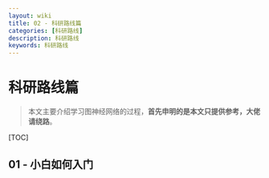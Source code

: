```yaml
---
layout: wiki
title: 02 - 科研路线篇
categories: [科研路线]
description: 科研路线
keywords: 科研路线
---
```


# 科研路线篇

> 本文主要介绍学习图神经网络的过程，**首先申明的是本文只提供参考，大佬请绕路**。



[TOC]



## 01 - 小白如何入门

